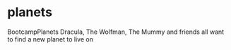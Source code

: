 # planets
BootcampPlanets
Dracula, The Wolfman, The Mummy and friends all want to find a new planet to live on
